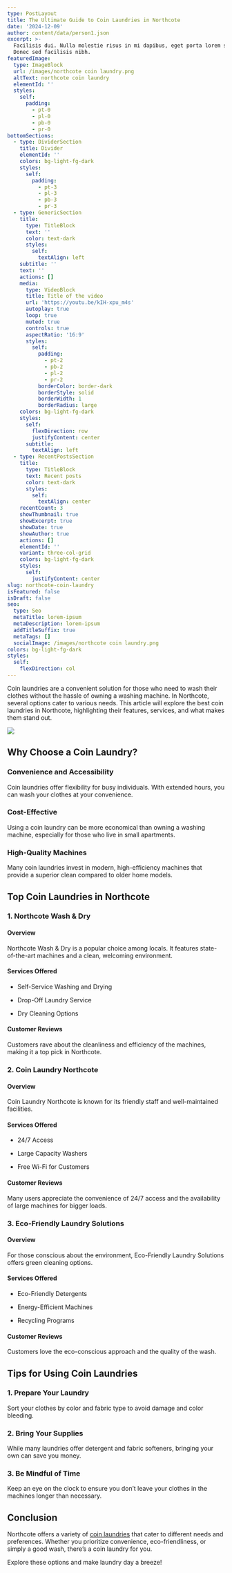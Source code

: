 ```yaml
---
type: PostLayout
title: The Ultimate Guide to Coin Laundries in Northcote
date: '2024-12-09'
author: content/data/person1.json
excerpt: >-
  Facilisis dui. Nulla molestie risus in mi dapibus, eget porta lorem semper.
  Donec sed facilisis nibh.
featuredImage:
  type: ImageBlock
  url: /images/northcote coin laundry.png
  altText: northcote coin laundry
  elementId: ''
  styles:
    self:
      padding:
        - pt-0
        - pl-0
        - pb-0
        - pr-0
bottomSections:
  - type: DividerSection
    title: Divider
    elementId: ''
    colors: bg-light-fg-dark
    styles:
      self:
        padding:
          - pt-3
          - pl-3
          - pb-3
          - pr-3
  - type: GenericSection
    title:
      type: TitleBlock
      text: ''
      color: text-dark
      styles:
        self:
          textAlign: left
    subtitle: ''
    text: ''
    actions: []
    media:
      type: VideoBlock
      title: Title of the video
      url: 'https://youtu.be/kIH-xpu_m4s'
      autoplay: true
      loop: true
      muted: true
      controls: true
      aspectRatio: '16:9'
      styles:
        self:
          padding:
            - pt-2
            - pb-2
            - pl-2
            - pr-2
          borderColor: border-dark
          borderStyle: solid
          borderWidth: 1
          borderRadius: large
    colors: bg-light-fg-dark
    styles:
      self:
        flexDirection: row
        justifyContent: center
      subtitle:
        textAlign: left
  - type: RecentPostsSection
    title:
      type: TitleBlock
      text: Recent posts
      color: text-dark
      styles:
        self:
          textAlign: center
    recentCount: 3
    showThumbnail: true
    showExcerpt: true
    showDate: true
    showAuthor: true
    actions: []
    elementId: ''
    variant: three-col-grid
    colors: bg-light-fg-dark
    styles:
      self:
        justifyContent: center
slug: northcote-coin-laundry
isFeatured: false
isDraft: false
seo:
  type: Seo
  metaTitle: lorem-ipsum
  metaDescription: lorem-ipsum
  addTitleSuffix: true
  metaTags: []
  socialImage: /images/northcote coin laundry.png
colors: bg-light-fg-dark
styles:
  self:
    flexDirection: col
---
```



Coin laundries are a convenient solution for those who need to wash their clothes without the hassle of owning a washing machine. In Northcote, several options cater to various needs. This article will explore the best coin laundries in Northcote, highlighting their features, services, and what makes them stand out.



![](/images/northcote%20coin%20laundry.png)

## Why Choose a Coin Laundry?

### Convenience and Accessibility

Coin laundries offer flexibility for busy individuals. With extended hours, you can wash your clothes at your convenience.

### Cost-Effective

Using a coin laundry can be more economical than owning a washing machine, especially for those who live in small apartments.

### High-Quality Machines

Many coin laundries invest in modern, high-efficiency machines that provide a superior clean compared to older home models.

## Top Coin Laundries in Northcote

### 1. Northcote Wash & Dry

#### Overview

Northcote Wash & Dry is a popular choice among locals. It features state-of-the-art machines and a clean, welcoming environment.

#### Services Offered

*   Self-Service Washing and Drying

*   Drop-Off Laundry Service

*   Dry Cleaning Options

#### Customer Reviews

Customers rave about the cleanliness and efficiency of the machines, making it a top pick in Northcote.

### 2. Coin Laundry Northcote

#### Overview

Coin Laundry Northcote is known for its friendly staff and well-maintained facilities.

#### Services Offered

*   24/7 Access

*   Large Capacity Washers

*   Free Wi-Fi for Customers

#### Customer Reviews

Many users appreciate the convenience of 24/7 access and the availability of large machines for bigger loads.

### 3. Eco-Friendly Laundry Solutions

#### Overview

For those conscious about the environment, Eco-Friendly Laundry Solutions offers green cleaning options.

#### Services Offered

*   Eco-Friendly Detergents

*   Energy-Efficient Machines

*   Recycling Programs

#### Customer Reviews

Customers love the eco-conscious approach and the quality of the wash.

## Tips for Using Coin Laundries

### 1. Prepare Your Laundry

Sort your clothes by color and fabric type to avoid damage and color bleeding.

### 2. Bring Your Supplies

While many laundries offer detergent and fabric softeners, bringing your own can save you money.

### 3. Be Mindful of Time

Keep an eye on the clock to ensure you don’t leave your clothes in the machines longer than necessary.

## Conclusion

Northcote offers a variety of [coin laundries](https://ninaslaundry.com.au/) that cater to different needs and preferences. Whether you prioritize convenience, eco-friendliness, or simply a good wash, there’s a coin laundry for you.

Explore these options and make laundry day a breeze!
